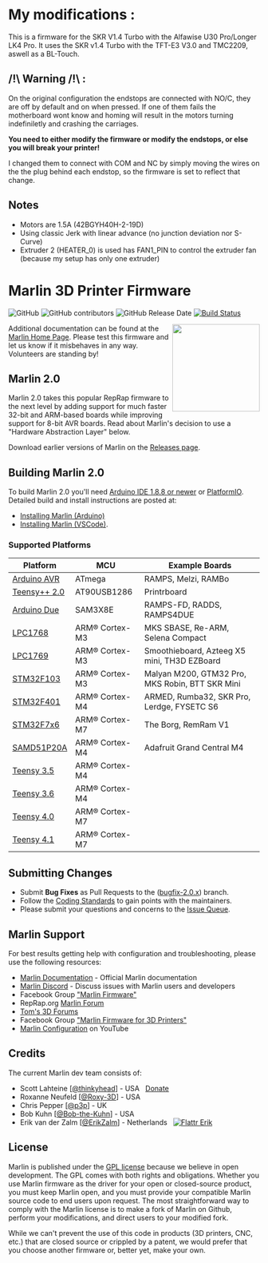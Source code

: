 # My modifications :

This is a firmware for the SKR V1.4 Turbo with the Alfawise U30 Pro/Longer LK4 Pro. It uses the SKR v1.4 Turbo with the TFT-E3 V3.0 and TMC2209, aswell as a BL-Touch.

## **/!\ Warning /!\ :**

On the original configuration the endstops are connected with NO/C, they are off by default and on when pressed. If one of them fails the motherboard wont know and homing will result in the motors turning indefiniletly and crashing the carriages.

**You need to either modify the firmware or modify the endstops, or else you will break your printer!**

I changed them to connect with COM and NC by simply moving the wires on the the plug behind each endstop, so the firmware is set to reflect that change.

## Notes

* Motors are 1.5A (42BGYH40H-2-19D)
* Using classic Jerk with linear advance (no junction deviation nor S-Curve)
* Extruder 2 (HEATER_0) is used has FAN1_PIN to control the extruder fan (because my setup has only one extruder)
#
#
#

# Marlin 3D Printer Firmware

![GitHub](https://img.shields.io/github/license/marlinfirmware/marlin.svg)
![GitHub contributors](https://img.shields.io/github/contributors/marlinfirmware/marlin.svg)
![GitHub Release Date](https://img.shields.io/github/release-date/marlinfirmware/marlin.svg)
[![Build Status](https://github.com/MarlinFirmware/Marlin/workflows/CI/badge.svg?branch=bugfix-2.0.x)](https://github.com/MarlinFirmware/Marlin/actions)

<img align="right" width=175 src="buildroot/share/pixmaps/logo/marlin-250.png" />

Additional documentation can be found at the [Marlin Home Page](https://marlinfw.org/).
Please test this firmware and let us know if it misbehaves in any way. Volunteers are standing by!

## Marlin 2.0

Marlin 2.0 takes this popular RepRap firmware to the next level by adding support for much faster 32-bit and ARM-based boards while improving support for 8-bit AVR boards. Read about Marlin's decision to use a "Hardware Abstraction Layer" below.

Download earlier versions of Marlin on the [Releases page](https://github.com/MarlinFirmware/Marlin/releases).

## Building Marlin 2.0

To build Marlin 2.0 you'll need [Arduino IDE 1.8.8 or newer](https://www.arduino.cc/en/main/software) or [PlatformIO](http://docs.platformio.org/en/latest/ide.html#platformio-ide). Detailed build and install instructions are posted at:

- [Installing Marlin (Arduino)](http://marlinfw.org/docs/basics/install_arduino.html)
- [Installing Marlin (VSCode)](http://marlinfw.org/docs/basics/install_platformio_vscode.html).

### Supported Platforms


| Platform | MCU | Example Boards |
| - | - | - |
| [Arduino AVR](https://www.arduino.cc/) | ATmega | RAMPS, Melzi, RAMBo |
| [Teensy++ 2.0](http://www.microchip.com/wwwproducts/en/AT90USB1286) | AT90USB1286 | Printrboard |
| [Arduino Due](https://www.arduino.cc/en/Guide/ArduinoDue) | SAM3X8E | RAMPS-FD, RADDS, RAMPS4DUE |
| [LPC1768](http://www.nxp.com/products/microcontrollers-and-processors/arm-based-processors-and-mcus/lpc-cortex-m-mcus/lpc1700-cortex-m3/512kb-flash-64kb-sram-ethernet-usb-lqfp100-package:LPC1768FBD100) | ARM® Cortex-M3 | MKS SBASE, Re-ARM, Selena Compact |
| [LPC1769](https://www.nxp.com/products/processors-and-microcontrollers/arm-microcontrollers/general-purpose-mcus/lpc1700-cortex-m3/512kb-flash-64kb-sram-ethernet-usb-lqfp100-package:LPC1769FBD100) | ARM® Cortex-M3 | Smoothieboard, Azteeg X5 mini, TH3D EZBoard |
| [STM32F103](https://www.st.com/en/microcontrollers-microprocessors/stm32f103.html) | ARM® Cortex-M3 | Malyan M200, GTM32 Pro, MKS Robin, BTT SKR Mini |
| [STM32F401](https://www.st.com/en/microcontrollers-microprocessors/stm32f401.html) | ARM® Cortex-M4 | ARMED, Rumba32, SKR Pro, Lerdge, FYSETC S6 |
| [STM32F7x6](https://www.st.com/en/microcontrollers-microprocessors/stm32f7x6.html) | ARM® Cortex-M7 | The Borg, RemRam V1 |
| [SAMD51P20A](https://www.adafruit.com/product/4064) | ARM® Cortex-M4 | Adafruit Grand Central M4 |
| [Teensy 3.5](https://www.pjrc.com/store/teensy35.html) | ARM® Cortex-M4 |   |
| [Teensy 3.6](https://www.pjrc.com/store/teensy36.html) | ARM® Cortex-M4 |   |
| [Teensy 4.0](https://www.pjrc.com/store/teensy40.html) | ARM® Cortex-M7 |   |
| [Teensy 4.1](https://www.pjrc.com/store/teensy41.html) | ARM® Cortex-M7 |   |

## Submitting Changes

- Submit **Bug Fixes** as Pull Requests to the ([bugfix-2.0.x](https://github.com/MarlinFirmware/Marlin/tree/bugfix-2.0.x)) branch.
- Follow the [Coding Standards](http://marlinfw.org/docs/development/coding_standards.html) to gain points with the maintainers.
- Please submit your questions and concerns to the [Issue Queue](https://github.com/MarlinFirmware/Marlin/issues).

## Marlin Support

For best results getting help with configuration and troubleshooting, please use the following resources:

- [Marlin Documentation](http://marlinfw.org) - Official Marlin documentation
- [Marlin Discord](https://discord.gg/n5NJ59y) - Discuss issues with Marlin users and developers
- Facebook Group ["Marlin Firmware"](https://www.facebook.com/groups/1049718498464482/)
- RepRap.org [Marlin Forum](http://forums.reprap.org/list.php?415)
- [Tom's 3D Forums](https://forum.toms3d.org/)
- Facebook Group ["Marlin Firmware for 3D Printers"](https://www.facebook.com/groups/3Dtechtalk/)
- [Marlin Configuration](https://www.youtube.com/results?search_query=marlin+configuration) on YouTube

## Credits

The current Marlin dev team consists of:

- Scott Lahteine [[@thinkyhead](https://github.com/thinkyhead)] - USA &nbsp; [Donate](http://www.thinkyhead.com/donate-to-marlin)
- Roxanne Neufeld [[@Roxy-3D](https://github.com/Roxy-3D)] - USA
- Chris Pepper [[@p3p](https://github.com/p3p)] - UK
- Bob Kuhn [[@Bob-the-Kuhn](https://github.com/Bob-the-Kuhn)] - USA
- Erik van der Zalm [[@ErikZalm](https://github.com/ErikZalm)] - Netherlands &nbsp; [![Flattr Erik](https://api.flattr.com/button/flattr-badge-large.png)](https://flattr.com/submit/auto?user_id=ErikZalm&url=https://github.com/MarlinFirmware/Marlin&title=Marlin&language=&tags=github&category=software)

## License

Marlin is published under the [GPL license](/LICENSE) because we believe in open development. The GPL comes with both rights and obligations. Whether you use Marlin firmware as the driver for your open or closed-source product, you must keep Marlin open, and you must provide your compatible Marlin source code to end users upon request. The most straightforward way to comply with the Marlin license is to make a fork of Marlin on Github, perform your modifications, and direct users to your modified fork.

While we can't prevent the use of this code in products (3D printers, CNC, etc.) that are closed source or crippled by a patent, we would prefer that you choose another firmware or, better yet, make your own.
